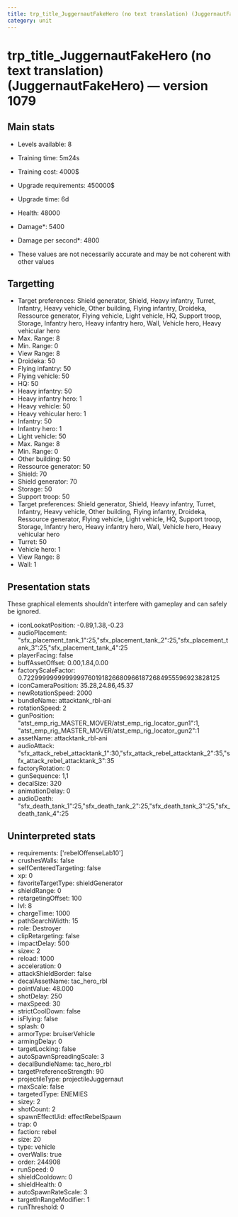 ```yaml
---
title: trp_title_JuggernautFakeHero (no text translation) (JuggernautFakeHero)
category: unit
---
```


# trp_title_JuggernautFakeHero (no text translation) (JuggernautFakeHero) — version 1079

## Main stats

  * Levels available: 8
  * Training time: 5m24s
  * Training cost: 4000$
  * Upgrade requirements: 450000$
  * Upgrade time: 6d
  * Health: 48000
  * Damage*: 5400
  * Damage per second*: 4800

* These values are not necessarily accurate and may be not coherent with other values

## Targetting

  * Target preferences: Shield generator, Shield, Heavy infantry, Turret, Infantry, Heavy vehicle, Other building, Flying infantry, Droideka, Ressource generator, Flying vehicle, Light vehicle, HQ, Support troop, Storage, Infantry hero, Heavy infantry hero, Wall, Vehicle hero, Heavy vehicular hero
  * Max. Range: 8
  * Min. Range: 0
  * View Range: 8
  * Droideka: 50
  * Flying infantry: 50
  * Flying vehicle: 50
  * HQ: 50
  * Heavy infantry: 50
  * Heavy infantry hero: 1
  * Heavy vehicle: 50
  * Heavy vehicular hero: 1
  * Infantry: 50
  * Infantry hero: 1
  * Light vehicle: 50
  * Max. Range: 8
  * Min. Range: 0
  * Other building: 50
  * Ressource generator: 50
  * Shield: 70
  * Shield generator: 70
  * Storage: 50
  * Support troop: 50
  * Target preferences: Shield generator, Shield, Heavy infantry, Turret, Infantry, Heavy vehicle, Other building, Flying infantry, Droideka, Ressource generator, Flying vehicle, Light vehicle, HQ, Support troop, Storage, Infantry hero, Heavy infantry hero, Wall, Vehicle hero, Heavy vehicular hero
  * Turret: 50
  * Vehicle hero: 1
  * View Range: 8
  * Wall: 1

## Presentation stats

These graphical elements shouldn't interfere with gameplay and can safely be ignored.

  * iconLookatPosition: -0.89,1.38,-0.23
  * audioPlacement: "sfx_placement_tank_1":25,"sfx_placement_tank_2":25,"sfx_placement_tank_3":25,"sfx_placement_tank_4":25
  * playerFacing: false
  * buffAssetOffset: 0.00,1.84,0.00
  * factoryScaleFactor: 0.72299999999999997601918266809661872684955596923828125
  * iconCameraPosition: 35.28,24.86,45.37
  * newRotationSpeed: 2000
  * bundleName: attacktank_rbl-ani
  * rotationSpeed: 2
  * gunPosition: "atst_emp_rig_MASTER_MOVER/atst_emp_rig_locator_gun1":1, "atst_emp_rig_MASTER_MOVER/atst_emp_rig_locator_gun2":1
  * assetName: attacktank_rbl-ani
  * audioAttack: "sfx_attack_rebel_attacktank_1":30,"sfx_attack_rebel_attacktank_2":35,"sfx_attack_rebel_attacktank_3":35
  * factoryRotation: 0
  * gunSequence: 1,1
  * decalSize: 320
  * animationDelay: 0
  * audioDeath: "sfx_death_tank_1":25,"sfx_death_tank_2":25,"sfx_death_tank_3":25,"sfx_death_tank_4":25

## Uninterpreted stats

  * requirements: ['rebelOffenseLab10']
  * crushesWalls: false
  * selfCenteredTargeting: false
  * xp: 0
  * favoriteTargetType: shieldGenerator
  * shieldRange: 0
  * retargetingOffset: 100
  * lvl: 8
  * chargeTime: 1000
  * pathSearchWidth: 15
  * role: Destroyer
  * clipRetargeting: false
  * impactDelay: 500
  * sizex: 2
  * reload: 1000
  * acceleration: 0
  * attackShieldBorder: false
  * decalAssetName: tac_hero_rbl
  * pointValue: 48.000
  * shotDelay: 250
  * maxSpeed: 30
  * strictCoolDown: false
  * isFlying: false
  * splash: 0
  * armorType: bruiserVehicle
  * armingDelay: 0
  * targetLocking: false
  * autoSpawnSpreadingScale: 3
  * decalBundleName: tac_hero_rbl
  * targetPreferenceStrength: 90
  * projectileType: projectileJuggernaut
  * maxScale: false
  * targetedType: ENEMIES
  * sizey: 2
  * shotCount: 2
  * spawnEffectUid: effectRebelSpawn
  * trap: 0
  * faction: rebel
  * size: 20
  * type: vehicle
  * overWalls: true
  * order: 244908
  * runSpeed: 0
  * shieldCooldown: 0
  * shieldHealth: 0
  * autoSpawnRateScale: 3
  * targetInRangeModifier: 1
  * runThreshold: 0

